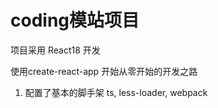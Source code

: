 # coding模站项目

项目采用 React18 开发

使用create-react-app 开始从零开始的开发之路

1. 配置了基本的脚手架 ts, less-loader, webpack